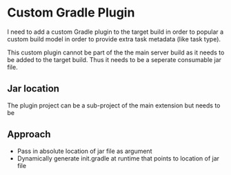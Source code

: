 # Custom Gradle Plugin

I need to add a custom Gradle plugin to the target build in order to popular a custom build model in order to provide extra task metadata (like task type).

This custom plugin cannot be part of the the main server build as it needs to be added to the target build. Thus it needs to be a seperate consumable jar file.

## Jar location

The plugin project can be a sub-project of the main extension but needs to be

## Approach

- Pass in absolute location of jar file as argument
- Dynamically generate init.gradle at runtime that points to location of jar file

